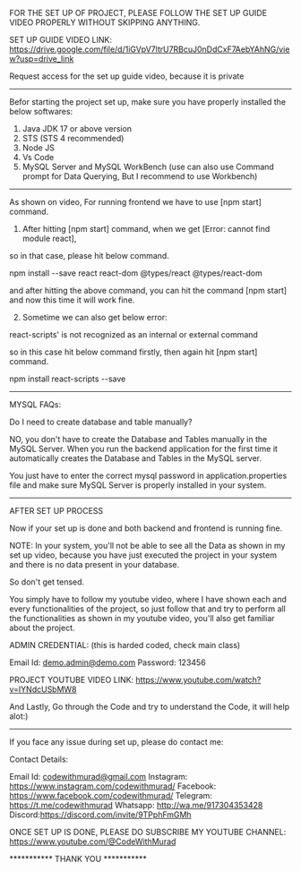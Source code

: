 
FOR THE SET UP OF PROJECT, PLEASE FOLLOW THE SET UP GUIDE VIDEO PROPERLY WITHOUT SKIPPING ANYTHING.

SET UP GUIDE VIDEO LINK: https://drive.google.com/file/d/1iGVpV7ltrU7RBcuJ0nDdCxF7AebYAhNG/view?usp=drive_link

Request access for the set up guide video, because it is private

-----------------------------------------------------------------------

Befor starting the project set up, make sure you have properly installed the below softwares:
1) Java JDK 17 or above version
2) STS (STS 4 recommended)
3) Node JS
4) Vs Code
5) MySQL Server and MySQL WorkBench (use can also use Command prompt for Data Querying, But I recommend to use Workbench)

-----------------------------------------------------------------------

As shown on video, For running frontend we have to use [npm start] command.

1) After hitting [npm start] command, when we get [Error: cannot find module react], 

so in that case, please hit below command.

npm install --save react react-dom @types/react @types/react-dom

and after hitting the above command, you can hit the command [npm start] and now this time it will work fine.

2) Sometime we can also get below error:

react-scripts' is not recognized as an internal or external command

so in this case hit below command firstly, then again hit [npm start] command.

npm install react-scripts --save

-----------------------------------------------------------------------

MYSQL FAQs:

Do I need to create database and table manually?

NO, you don't have to create the Database and Tables manually in the MySQL Server. When you run the backend application for the first time it automatically
creates the Database and Tables in the MySQL server.

You just have to enter the correct mysql password in application.properties file and make sure MySQL Server is properly installed in your system.


-----------------------------------------------------------------------

AFTER SET UP PROCESS

Now if your set up is done and both backend and frontend is running fine.

NOTE: In your system, you'll not be able to see all the Data as shown in my set up video,  because you have just executed the project in your system
and there is no data present in your database.

So don't get tensed.

You simply have to follow my youtube video, where I have shown each and every functionalities of the project, so just follow that and try to perform all the
functionalities as shown in my youtube video, you'll also get familiar about the project.

ADMIN CREDENTIAL:     (this is harded coded, check main class)

Email Id: demo.admin@demo.com
Password: 123456


PROJECT YOUTUBE VIDEO LINK: https://www.youtube.com/watch?v=IYNdcUSbMW8

And Lastly, Go through the Code and try to understand the Code, it will help alot:)

-----------------------------------------------------------------------

If you face any issue during set up, please do contact me:

Contact Details:

Email Id: codewithmurad@gmail.com
Instagram: https://www.instagram.com/codewithmurad/
Facebook: https://www.facebook.com/codewithmurad/
Telegram: https://t.me/codewithmurad
Whatsapp: http://wa.me/917304353428
Discord:https://discord.com/invite/9TPphFmGMh


ONCE SET UP IS DONE, PLEASE DO SUBSCRIBE MY YOUTUBE CHANNEL: https://www.youtube.com/@CodeWithMurad

*********** THANK YOU ***********
